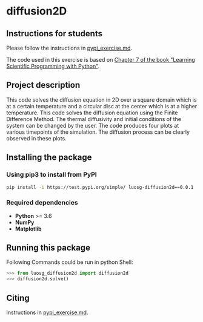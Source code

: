 # diffusion2D

## Instructions for students

Please follow the instructions in [pypi_exercise.md](https://github.com/Simulation-Software-Engineering/Lecture-Material/blob/main/03_building_and_packaging/pypi_exercise.md).

The code used in this exercise is based on [Chapter 7 of the book "Learning Scientific Programming with Python"](https://scipython.com/book/chapter-7-matplotlib/examples/the-two-dimensional-diffusion-equation/).

## Project description
This code solves the diffusion equation in 2D over a square domain which is at a certain temperature and a circular disc at the center which is at a higher temperature. This code solves the diffusion equation using the Finite Difference Method. The thermal diffusivity and initial conditions of the system can be changed by the user. The code produces four plots at various timepoints of the simulation. The diffusion process can be clearly observed in these plots.

## Installing the package

### Using pip3 to install from PyPI

```bash
pip install -i https://test.pypi.org/simple/ luosg-diffusion2d==0.0.1
```

### Required dependencies

- **Python** >= 3.6
- **NumPy**
- **Matplotlib**

## Running this package
Following Commands could be run in python Shell:
```python
>>> from luosg_diffusion2d import diffusion2d
>>> diffusion2d.solve()
```

## Citing
Instructions in [pypi_exercise.md](https://github.com/Simulation-Software-Engineering/Lecture-Material/blob/main/03_building_and_packaging/pypi_exercise.md).